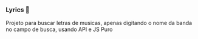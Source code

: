 ### Lyrics 🎵

Projeto para buscar letras de musicas, apenas digitando o nome da banda no campo de busca, usando API e JS Puro


